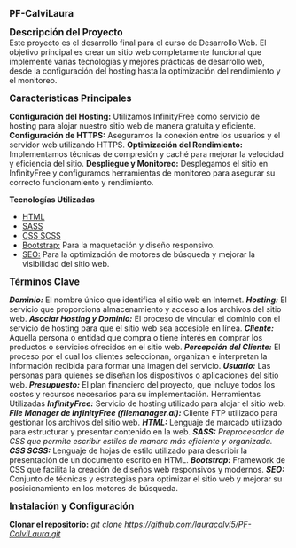 <span style="font-size:larger;">**PF-CalviLaura**</span> 

<span style="font-size:larger;">**Descripción del Proyecto**</span>  
Este proyecto es el desarrollo final para el curso de Desarrollo Web. El objetivo principal es crear un sitio web completamente funcional que implemente varias tecnologías y mejores prácticas de desarrollo web, desde la configuración del hosting hasta la optimización del rendimiento y el monitoreo.

<span style="font-size:larger;">**Características Principales**</span>

**Configuración del Hosting:** Utilizamos InfinityFree como servicio de hosting para alojar nuestro sitio web de manera gratuita y eficiente.
**Configuración de HTTPS:** Aseguramos la conexión entre los usuarios y el servidor web utilizando HTTPS.
**Optimización del Rendimiento:** Implementamos técnicas de compresión y caché para mejorar la velocidad y eficiencia del sitio.
**Despliegue y Monitoreo:** Desplegamos el sitio en InfinityFree y configuramos herramientas de monitoreo para asegurar su correcto funcionamiento y rendimiento.

**Tecnologías Utilizadas**
- <u>HTML</u>
- <u>SASS</u>
- <u>CSS SCSS</u>
- <u>Bootstrap:</u> Para la maquetación y diseño responsivo.
- <u>SEO:</u> Para la optimización de motores de búsqueda y mejorar la visibilidad del sitio web.

<span style="font-size:larger;">**Términos Clave**</span>  

***Dominio:*** El nombre único que identifica el sitio web en Internet.
***Hosting:*** El servicio que proporciona almacenamiento y acceso a los archivos del sitio web.
***Asociar Hosting y Dominio:*** El proceso de vincular el dominio con el servicio de hosting para que el sitio web sea accesible en línea.
***Cliente:*** Aquella persona o entidad que compra o tiene interés en comprar los productos o servicios ofrecidos en el sitio web.
***Percepción del Cliente:*** El proceso por el cual los clientes seleccionan, organizan e interpretan la información recibida para formar una imagen del servicio.
***Usuario:*** Las personas para quienes se diseñan los dispositivos o aplicaciones del sitio web.
***Presupuesto:*** El plan financiero del proyecto, que incluye todos los costos y recursos necesarios para su implementación.
Herramientas Utilizadas
***InfinityFree:*** Servicio de hosting utilizado para alojar el sitio web.
***File Manager de InfinityFree (filemanager.ai):*** Cliente FTP utilizado para gestionar los archivos del sitio web.
***HTML:*** Lenguaje de marcado utilizado para estructurar y presentar contenido en la web.
***SASS:** Preprocesador de CSS que permite escribir estilos de manera más eficiente y organizada.
**CSS SCSS:*** Lenguaje de hojas de estilo utilizado para describir la presentación de un documento escrito en HTML.
***Bootstrap:*** Framework de CSS que facilita la creación de diseños web responsivos y modernos.
***SEO:*** Conjunto de técnicas y estrategias para optimizar el sitio web y mejorar su posicionamiento en los motores de búsqueda.

<span style="font-size:larger;">**Instalación y Configuración**</span> 

**Clonar el repositorio:**
*git clone https://github.com/lauracalvi5/PF-CalviLaura.git*
